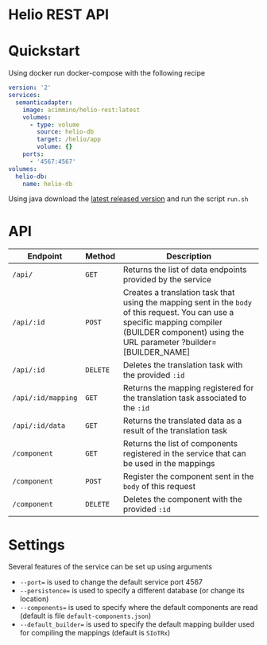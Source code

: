# Helio REST API

# Quickstart

Using docker run docker-compose with the following recipe
````yml
version: '2'
services:
  semanticadapter:
    image: acimmino/helio-rest:latest
    volumes: 
      - type: volume
        source: helio-db
        target: /helio/app
        volume: {}
    ports:
      - '4567:4567'
volumes:
  helio-db:
    name: helio-db
````

Using java download the [latest released version](https://github.com/helio-ecosystem/helio-rest/releases) and run the script `run.sh`


# API
| Endpoint | Method | Description |
|--|--|--|
| `/api/`  |  `GET` | Returns the list of data endpoints provided by the service|
| `/api/:id`  |  `POST` | Creates a translation task that using the mapping sent in the `body` of this request. You can use a specific mapping compiler (BUILDER component) using the URL parameter ?builder=[BUILDER_NAME] |
| `/api/:id`  |  `DELETE` | Deletes the translation task with the provided `:id`  |
| `/api/:id/mapping`  |  `GET` | Returns the mapping registered for the translation task associated to the `:id`  |
| `/api/:id/data`  |  `GET` | Returns the translated data as a result of the translation task  |
| `/component`  |  `GET` | Returns the list of components registered in the service that can be used in the mappings  |
| `/component`  |  `POST` | Register the component sent in the `body` of this request   |
| `/component`  |  `DELETE` | Deletes the component with the provided `:id`  |

# Settings

Several features of the service can be set up using arguments
* `--port=` is used to change the default service port 4567
* `--persistence=` is used to specify a different database (or change its location)
* `--components=` is used to specify where the default components are read (default is file `default-components.json`)
* `--default_builder=` is used to specify the default mapping builder used for compiling the mappings (default is `SIoTRx`)
